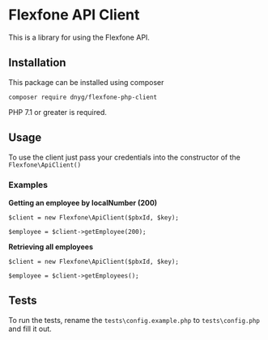 # Flexfone API Client
This is a library for using the Flexfone API.

## Installation
This package can be installed using composer

`composer require dnyg/flexfone-php-client`

PHP 7.1 or greater is required.

## Usage
To use the client just pass your credentials into the constructor of the `Flexfone\ApiClient()`

### Examples

**Getting an employee by localNumber (200)**
```
$client = new Flexfone\ApiClient($pbxId, $key);

$employee = $client->getEmployee(200);
```

**Retrieving all employees**
```
$client = new Flexfone\ApiClient($pbxId, $key);

$employee = $client->getEmployees();
```



## Tests
To run the tests, rename the `tests\config.example.php` to `tests\config.php` and fill it out.

